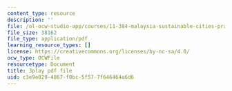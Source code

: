 ```yaml
---
content_type: resource
description: ''
file: /ol-ocw-studio-app/courses/11-384-malaysia-sustainable-cities-practicum-spring-2018/c3e9e0294867f0bc5f577f646464a6d6_WFbNs3fZJAo.pdf
file_size: 38162
file_type: application/pdf
learning_resource_types: []
license: https://creativecommons.org/licenses/by-nc-sa/4.0/
ocw_type: OCWFile
resourcetype: Document
title: 3play pdf file
uid: c3e9e029-4867-f0bc-5f57-7f646464a6d6
---
```

